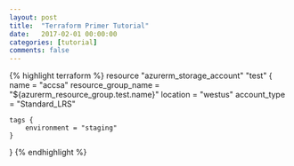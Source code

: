 ```yaml
---
layout: post
title:  "Terraform Primer Tutorial"
date:   2017-02-01 00:00:00
categories: [tutorial]
comments: false
---
```



{% highlight terraform %}
resource "azurerm_storage_account" "test" {
    name = "accsa"
    resource_group_name = "${azurerm_resource_group.test.name}"
    location = "westus"
    account_type = "Standard_LRS"

    tags {
        environment = "staging"
    }
}
{% endhighlight %}

